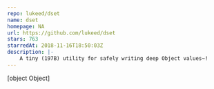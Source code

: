 ```yaml
---
repo: lukeed/dset
name: dset
homepage: NA
url: https://github.com/lukeed/dset
stars: 763
starredAt: 2018-11-16T18:50:03Z
description: |-
    A tiny (197B) utility for safely writing deep Object values~!
---
```


[object Object]
